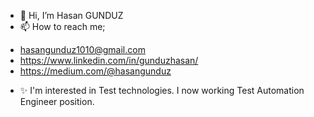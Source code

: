 - 👋 Hi, I’m Hasan GUNDUZ
- 📫 How to reach me;
+ hasangunduz1010@gmail.com
+ https://www.linkedin.com/in/gunduzhasan/
+ https://medium.com/@hasangunduz
- ✨ I'm interested in Test technologies. I now working Test Automation Engineer position. 
<!---
1hasangunduz/1hasangunduz is a ✨ special ✨ repository because its `README.md` (this file) appears on your GitHub profile.
You can click the Preview link to take a look at your changes.
--->

